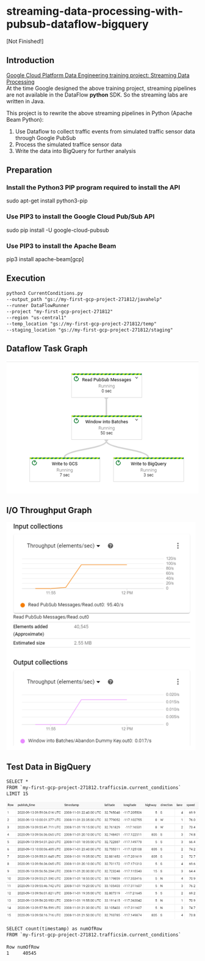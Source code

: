 # streaming-data-processing-with-pubsub-dataflow-bigquery 
[Not Finished!]

## Introduction

[Google Cloud Platform Data Engineering training project: Streaming Data Processing](https://github.com/GoogleCloudPlatform/training-data-analyst/tree/master/courses/streaming) <br>
At the time Google designed the above training project, streaming pipelines are not available in the DataFlow **python** SDK. So the streaming labs are written in Java.

This project is to rewrite the above streaming pipelines in Python (Apache Beam Python):
1. Use Dataflow to collect traffic events from simulated traffic sensor data through Google PubSub
2. Process the simulated traffice sensor data
3. Write the data into BigQuery for further analysis

## Preparation
### Install the Python3 PIP program required to install the API
sudo apt-get install python3-pip

###	Use PIP3 to install the Google Cloud Pub/Sub API
sudo pip install -U google-cloud-pubsub

### Use PIP3 to install the Apache Beam
pip3 install apache-beam[gcp]

## Execution
```
python3 CurrentConditions.py 
--output_path "gs://my-first-gcp-project-271812/javahelp" 
--runner DataFlowRunner 
--project "my-first-gcp-project-271812" 
--region "us-central1" 
--temp_location "gs://my-first-gcp-project-271812/temp" 
--staging_location "gs://my-first-gcp-project-271812/staging"

```

## Dataflow Task Graph
![Dataflow Task Graph!](./image/jobflow.PNG "Task Graph")

## I/O Throughput Graph
![I/O Throughput Graph!](./image/io.PNG "IO")

## Test Data in BigQuery
```
SELECT *
FROM `my-first-gcp-project-271812.trafficsim.current_conditions` 
LIMIT 15
```

![Query!](./image/test_query.PNG "IO")

```
SELECT count(timestamp) as numOfRow
FROM `my-first-gcp-project-271812.trafficsim.current_conditions` 

Row	numOfRow	
1	  40545
```

